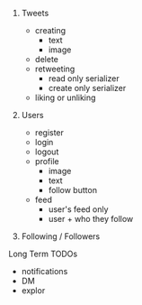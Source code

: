 1. Tweets
    - creating
        - text
        - image
    - delete
    - retweeting
        - read only serializer
        - create only serializer
    - liking or unliking

2. Users
    - register
    - login
    - logout
    - profile 
        - image
        - text
        - follow button
    - feed 
        - user's feed only
        - user + who they follow

3. Following / Followers


Long Term TODOs
- notifications
- DM
- explor